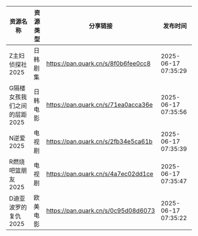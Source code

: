 | 资源名称             | 资源类型 | 分享链接                                | 发布时间                |
| ---------------- | ---- | ----------------------------------- | ------------------- |
| Z主妇侦探社2025       | 日韩剧集 | https://pan.quark.cn/s/8f0b6fee0cc8 | 2025-06-17 07:35:29 |
| G隔楼女孩我们之间的层距2025 | 日韩电影 | https://pan.quark.cn/s/71ea0acca36e | 2025-06-17 07:35:56 |
| N逆爱2025          | 电视剧  | https://pan.quark.cn/s/2fb34e5ca61b | 2025-06-17 07:35:39 |
| R燃烧吧篮朋友2025      | 电视剧  | https://pan.quark.cn/s/4a7ec02dd1ce | 2025-06-17 07:35:47 |
| D迪亚波罗的复仇2025     | 欧美电影 | https://pan.quark.cn/s/0c95d08d6073 | 2025-06-17 07:35:22 |
